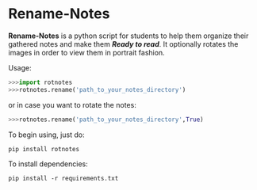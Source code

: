 # Rename-Notes

**Rename-Notes** is a python script for students to help them organize their gathered notes and make them ***Ready to read***. It optionally rotates the images in order to view them in portrait fashion.

Usage:
```py
>>>import rotnotes
>>>rotnotes.rename('path_to_your_notes_directory')
```

or in case you want to rotate the notes:

```py
>>>rotnotes.rename('path_to_your_notes_directory',True)
```


To begin using, just do:

```shell
pip install rotnotes
```

To install dependencies:  
```
pip install -r requirements.txt
```
